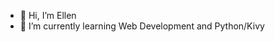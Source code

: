 - 👋 Hi, I’m Ellen
- 🌱 I’m currently learning Web Development and Python/Kivy

<!---
el-un/el-un is a ✨ special ✨ repository because its `README.md` (this file) appears on your GitHub profile.
You can click the Preview link to take a look at your changes.
--->
